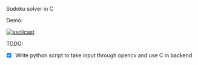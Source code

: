 Sudoku solver in C

Demo: 

[![asciicast](https://asciinema.org/a/f3IU8K9ynJinreeSNLbde7PhI.svg)](https://asciinema.org/a/f3IU8K9ynJinreeSNLbde7PhI)

TODO: 
- [x] Write python script to take input through opencv and use C in backend   
